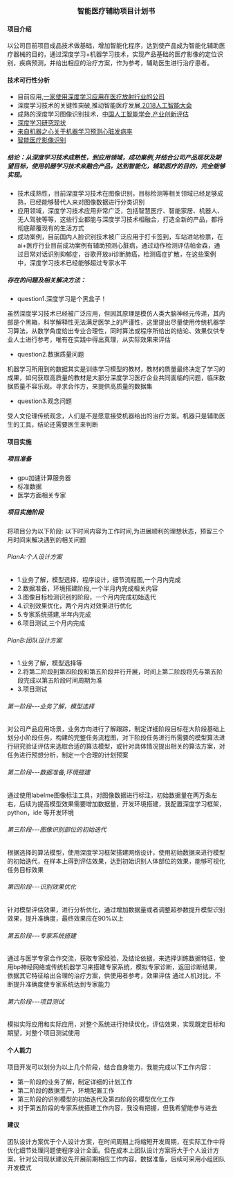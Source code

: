### <center> 智能医疗辅助项目计划书


#### 项目介绍
以公司目前项目成品技术做基础，增加智能化程序，达到使产品成为智能化辅助医疗器械的目的，通过深度学习+机器学习技术，实现产品基础的医疗影像的定位识别，疾病预测，并给出相应的治疗方案，作为参考，辅助医生进行治疗患者。

#### 技术可行性分析

- 目前应用,[一家使用深度学习应用在医疗放射行业的公司](http://qure.ai/)
- 深度学习技术的关键性突破,推动智能医疗发展,[2018人工智能大会](https://www.prnasia.com/story/223396-1.shtml)
- 成熟的深度学习图像识别技术，[中国人工智能学会,产业创新评估](http://www.caai.cn/index.php?s=/home/article/detail/id/623.html)
- [深度学习研究现状](http://www.sohu.com/a/298124700_772730)
- [来自机器之心关于机器学习预测心脏发病率](https://www.jiqizhixin.com/articles/2019-05-16-6)
- [智能医疗影像识别](http://html.rhhz.net/dejydxxb/html/2018/8/20180466.htm)


##### 结论：从深度学习技术成熟性，到应用领域，成功案例,并结合公司产品现状及期望目标，使用机器学习技术来融合产品，达到智能化，辅助医疗的目的，完全能够实现。
- 技术成熟性，目前深度学习技术在图像识别，目标检测等相关领域已经足够成熟，已经能够替代人来对图像数据进行分类识别
- 应用领域，深度学习技术应用非常广泛，包括智慧医疗、智能家居、机器人、无人驾驶等等，这些行业都能与深度学习技术相融合，打造全新的产品，都将彻底颠覆现有的生活方式
- 成功案例，目前国内人脸识别技术被广泛应用于打卡签到，车站进站检票，在ai+医疗行业目前成功案例有辅助预测心脏病，通过动作检测评估帕金森，通过日常对话识别抑郁症，谷歌开放ai诊断肺癌，检测癌症扩散，在这些案例中，深度学习技术已经能够超过专家水平


##### 存在的问题及相关解决方法：
- question1.深度学习是个黑盒子！

虽然深度学习技术已经被广泛应用，但因其原理是模仿人类大脑神经元传递，其内部是个黑箱，科学解释性无法满足医学上的严谨性，这里提出尽量使用传统机器学习算法，从数学角度给出专业合理性，同时算法或程序所给出的结论、效果仅供专业人士进行参考，唯有在实践中得出真理，从实际效果来评估
- question2.数据质量问题

机器学习所用到的数据其实是训练学习模型的教材，教材的质量最终决定了学习的成果，如何获取高质量的教材是大部分深度学习医疗企业共同面临的问题，临床数据质量不容乐观。寻求合作方，来提供高质量的数据集
- question3.观念问题

受人文伦理传统观念，人们是不是愿意接受机器给出的治疗方案。机器只是辅助医生的工具，结论还需要医生来判断


#### 项目实施
##### 项目准备
- gpu加速计算服务器
- 标准数据
- 医学方面相关专家

##### 项目实施阶段
将项目分为以下阶段:
以下时间内容为工作时间,为进展顺利的理想状态，预留三个月时间来解决遇到的相关问题

###### PlanA:个人设计方案
- 1.业务了解，模型选择，程序设计，细节流程图,一个月内完成
- 2.数据准备，环境搭建阶段,一个半月内完成相关内容
- 3.图像目标检测识别的阶段，一个月内完成初始迭代
- 4.识别效果优化，两个月内对效果进行优化
- 5.专家系统搭建,半年内完成
- 6.项目测试,三个月内完成

###### PlanB:团队设计方案
- 1.业务了解，模型选择等
- 2.将第二阶段到第四阶段和第五阶段并行开展，时间上第二阶段将先与第五阶段完成以第五阶段时间周期为准
- 3.项目测试


###### 第一阶段---业务了解，模型选择
对公司产品应用场景，业务方向进行了解跟踪，制定详细阶段目标在大阶段基础上划分小阶段任务，构建的完整任务流程图，对下阶段任务进行所需要的模型算法进行研究验证评估来选取合适的算法模型，或针对具体情况提出相关的算法方案，对任务进行预想分析，制定一个合理的计划预案
###### 第二阶段---数据准备,环境搭建
通过使用labelme图像标注工具，对图像数据进行标注，初始数据量在两万条左右，后续为提高模型效果需要增加数据量，开发环境搭建，我配置深度学习框架，python，ide 等开发环境
###### 第三阶段---图像识别部位的初始迭代
根据选择的算法模型，使用深度学习框架搭建网络设计，使用初始数据来进行模型的初始迭代，在样本上得到评估效果，达到初始识别人体部位的效果，能够可视化任务目标效果
###### 第四阶段---识别效果优化
针对模型评估效果，进行分析优化，通过增加数据量或者调整超参数提升模型识别效果，提升准确度，最终效果应在90%以上
###### 第五阶段---专家系统搭建
通过与医学专家合作交流，获取专家经验，及结论依据，来选择训练数据特征，使用bp神经网络或传统机器学习来搭建专家系统，模拟专家诊断，返回诊断结果，依据其它特征给出合理的治疗方案，供使用者参考，效果评估
通过人机对比，不断提升准确度使专家系统达到专家能力
###### 第六阶段---项目测试
模拟实际应用和实际应用，对整个系统进行持续优化，评估效果，实现既定目标和期望，对整个项目测试使用

#### 个人能力
项目开发可以划分为以上几个阶段，结合自身能力，我能完成以下工作内容：
- 第一阶段的业务了解，制定详细的计划工作
- 第二阶段的数据生产，环境配置工作
- 第三阶段的识别模型的初始迭代及第四阶段的模型优化工作
- 对于第五阶段的专家系统搭建工作内容，我没有把握，但我希望能参与进去

#### 建议
团队设计方案优于个人设计方案，在时间周期上将缩短开发周期，在实际工作中将优化细节处理问题使程序设计全面。但在成本上团队设计方案将大于个人设计方案，针对公司现状建议先开展前期相应工作内容，数据准备，后续可采用小组团队开发模式
